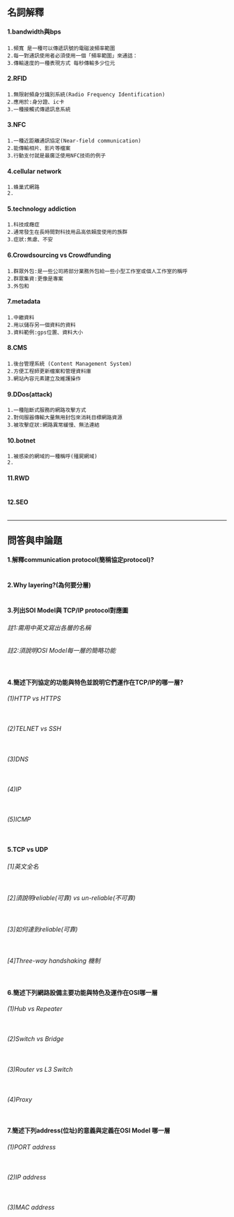## 名詞解釋
#### 1.bandwidth與bps
```
1.頻寬 是一種可以傳遞訊號的電磁波頻率範圍
2.每一對通訊使用者必須使用一個「頻率範圍」來通話：
3.傳輸速度的一種表現方式 每秒傳輸多少位元
```
#### 2.RFID
```
1.無限射頻身分識別系統(Radio Frequency Identification)
2.應用於:身分證、ic卡
3.一種接觸式傳遞訊息系統
```
#### 3.NFC
```
1.一種近距離通訊協定(Near-field communication)
2.能傳輸相片、影片等檔案
3.行動支付就是最廣泛使用NFC技術的例子

```
#### 4.cellular network
```
1.蜂巢式網路
2.
```
#### 5.technology addiction
```
1.科技成癮症
2.通常發生在長時間對科技用品高依賴度使用的族群
3.症狀:焦慮、不安
```
#### 6.Crowdsourcing vs Crowdfunding
```
1.群眾外包:是一些公司將部分業務外包給一些小型工作室或個人工作室的稱呼
2.群眾集資:更像是專案
3.外包和
```
#### 7.metadata
```
1.中繼資料
2.用以儲存另一個資料的資料
3.資料範例:gps位置、資料大小
```
#### 8.CMS
```
1.後台管理系統 (Content Management System)
2.方便工程師更新檔案和管理資料庫
3.網站內容元素建立及維護操作
```
#### 9.DDos(attack)
```
1.一種阻斷式服務的網路攻擊方式
2.對伺服器傳輸大量無用封包來消耗目標網路資源
3.被攻擊症狀:網路異常緩慢、無法連結
```
#### 10.botnet
```
1.被感染的網域的一種稱呼(殭屍網域)
2.
```
#### 11.RWD
```
```
#### 12.SEO
```
```
---------------
## 問答與申論題
#### 1.解釋communication protocol(簡稱協定protocol)?
```
```
#### 2.Why layering?(為何要分層)
```
```
#### 3.列出SOI Model與 TCP/IP protocol對應圖
######   註1:需用中英文寫出各層的名稱
######   註2:須說明OSI Model每一層的簡略功能
```
```
#### 4.簡述下列協定的功能與特色並說明它們運作在TCP/IP的哪一層?
######   (1)HTTP vs HTTPS
```
```
######   (2)TELNET vs SSH
```
```
######   (3)DNS
```
```
######   (4)IP
```
```
######   (5)ICMP
```
```
#### 5.TCP vs UDP
######   [1]英文全名
```
```
######   [2]須說明reliable(可靠) vs un-reliable(不可靠)
```
```
######   [3]如何達到reliable(可靠)
```
```
######   [4]Three-way handshaking 機制
```
```
#### 6.簡述下列網路設備主要功能與特色及運作在OSI哪一層
######   (1)Hub vs Repeater
```
```
######   (2)Switch vs Bridge
```
```
######   (3)Router vs L3 Switch
```
```
######   (4)Proxy
```
```
#### 7.簡述下列address(位址)的意義與定義在OSI Model 哪一層
######   (1)PORT address
```
```
######   (2)IP address
```
```
######   (3)MAC address
```
```
